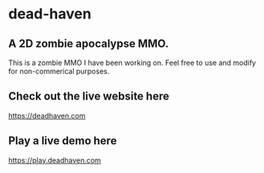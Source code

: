 # dead-haven
## A 2D zombie apocalypse MMO.
This is a zombie MMO I have been working on. Feel free to use and modify for non-commerical purposes.
## Check out the live website here
https://deadhaven.com
## Play a live demo here
https://play.deadhaven.com
